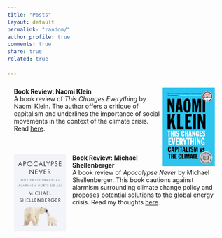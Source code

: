 ```yaml
---
title: "Posts"
layout: default
permalink: "random/"
author_profile: true
comments: true
share: true
related: true

---
```

<style>
.jumbotron{
    padding:3%;
    padding-bottom:10px;
    padding-top:10px;
    margin-top:10px;
    margin-bottom:30px;
}

.image{
    float: left;    
    margin: 0 15px 0 0;
    width: 25%;
}
    
</style>

<div class="jumbotron">
<img src="/images/klein.jpg" alt="klein" class="image" style="float: right;">
<strong>Book Review: Naomi Klein</strong><br>
A book review of <em>This Changes Everything</em> by Naomi Klein. The author offers a critique of capitalism and underlines the importance of social movements in the context of the climate crisis. Read <a href="/klein">here</a>.
</div>

<div class="jumbotron">
<img src="/images/shellenberger.jpg" alt="shellenberger" class="image">
<strong>Book Review: Michael Shellenberger</strong><br>
A book review of <em>Apocalypse Never</em> by Michael Shellenberger. This book cautions against alarmism surrounding climate change policy and proposes potential solutions to the global energy crisis. Read my thoughts <a href="/shellenberger">here</a>.
</div>
